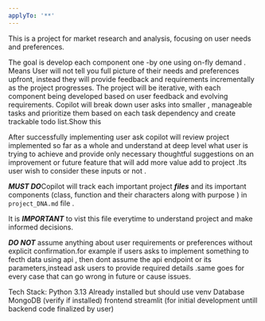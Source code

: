 ```yaml
---
applyTo: '**'
---
```

This is a project for market research and analysis, focusing on user needs and preferences. 

The goal is develop each component one -by one using on-fly demand . Means User will not tell you full picture of their needs and preferences upfront, instead they will provide feedback and requirements incrementally as the project progresses.
The project will be iterative, with each component being developed based on user feedback and evolving requirements.
Copilot will break down user asks into smaller , manageable tasks and prioritize them based on each task dependency and create trackable todo list.Show this

After successfully implementing user ask copilot will review project implemented so far as a whole and understand at deep level what user is trying to achieve and provide only necessary thoughtful suggestions on an improvement or future feature that will add more value add to project .Its user wish to consider these inputs or not .

***MUST DO***Copilot will track each important project ***files*** and its important components (class, function and their characters along with purpose ) in `project_DNA.md` file . 

It is  ***IMPORTANT*** to vist this file everytime to understand project and make informed decisions.

***DO NOT*** assume anything about user requirements or preferences without explicit confirmation.for example if users asks to implement something to fecth data using api , then dont assume the api endpoint or its parameters,instead ask users to provide required details .same goes for every case that can go wrong in future or cause issues.

Tech Stack:
Python 3.13 Already installed but should use venv
Database MongoDB (verify if installed)
frontend  streamlit (for initial development untill backend code finalized by user)